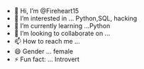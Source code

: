 - 👋 Hi, I’m @Fireheart15
- 👀 I’m interested in ... Python,SQL, hacking
- 🌱 I’m currently learning ...Python
- 💞️ I’m looking to collaborate on ...
- 📫 How to reach me ... 
- 😄 Gender ... female
- ⚡ Fun fact: ... Introvert

<!---
Fireheart15/Fireheart15 is a ✨ special ✨ repository because its `README.md` (this file) appears on your GitHub profile.
You can click the Preview link to take a look at your changes.
--->
